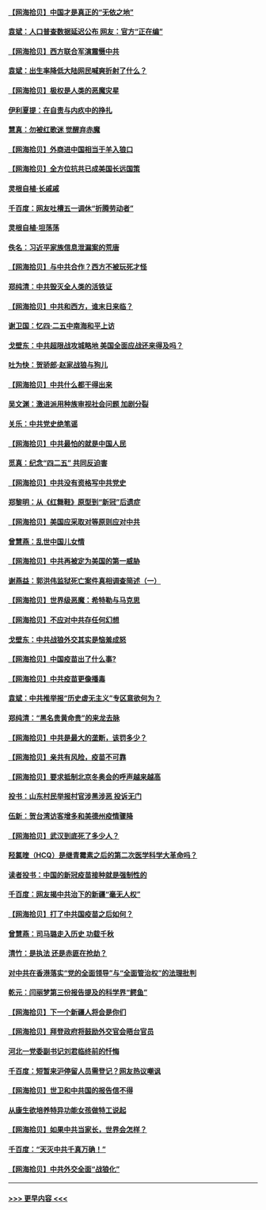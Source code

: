 #### [【网海拾贝】中国才是真正的“无依之地”](../pages/nsc993/n12915845.md?t=05011451) 
#### [袁斌：人口普查数据延迟公布 网友：官方“正在编”](../pages/nsc993/n12915748.md?t=05011451) 
#### [【网海拾贝】西方联合军演震慑中共](../pages/nsc993/n12913466.md?t=05011451) 
#### [袁斌：出生率降低大陆网民喊爽折射了什么？](../pages/nsc993/n12913365.md?t=05011451) 
#### [【网海拾贝】极权是人类的恶魔灾星](../pages/nsc993/n12910697.md?t=05011451) 
#### [伊利夏提：在自责与内疚中的挣扎](../pages/nsc993/n12910493.md?t=05011451) 
#### [慧真：勿被红歌迷 觉醒弃赤魔](../pages/nsc993/n12910485.md?t=05011451) 
#### [【网海拾贝】外商进中国相当于羊入狼口](../pages/nsc993/n12908274.md?t=05011451) 
#### [【网海拾贝】全方位抗共已成美国长远国策](../pages/nsc993/n12906878.md?t=05011451) 
#### [灵根自植‧长戚戚](../pages/nsc993/n12905585.md?t=05011451) 
#### [千百度：网友吐槽五一调休“折腾劳动者”](../pages/nsc993/n12905934.md?t=05011451) 
#### [灵根自植‧坦荡荡](../pages/nsc993/n12905562.md?t=05011451) 
#### [佚名：习近平家族信息泄漏案的荒唐](../pages/nsc993/n12904705.md?t=05011451) 
#### [【网海拾贝】与中共合作？西方不被玩死才怪](../pages/nsc993/n12903873.md?t=05011451) 
#### [郑纯清：中共毁灭全人类的活铁证](../pages/nsc993/n12903785.md?t=05011451) 
#### [【网海拾贝】中共和西方，谁末日来临？](../pages/nsc993/n12903482.md?t=05011451) 
#### [谢卫国：忆四‧二五中南海和平上访](../pages/nsc993/n12902192.md?t=05011451) 
#### [戈壁东：中共超限战攻城略地 美国全面应战还来得及吗？](../pages/nsc993/n12902297.md?t=05011451) 
#### [吐为快：贺骄郎‧赵家战狼与狗儿](../pages/nsc993/n12902280.md?t=05011451) 
#### [【网海拾贝】中共什么都干得出来](../pages/nsc993/n12897500.md?t=05011451) 
#### [吴文渊：激进派用种族审视社会问题 加剧分裂](../pages/nsc993/n12893881.md?t=05011451) 
#### [关乐：中共党史绝笔谣](../pages/nsc993/n12897270.md?t=05011451) 
#### [【网海拾贝】中共最怕的就是中国人民](../pages/nsc993/n12894705.md?t=05011451) 
#### [觅真：纪念“四二五” 共同反迫害](../pages/nsc993/n12894553.md?t=05011451) 
#### [【网海拾贝】中共没有资格写中共党史](../pages/nsc993/n12892231.md?t=05011451) 
#### [郑黎明：从《红舞鞋》原型到“新冠”后遗症](../pages/nsc993/n12890469.md?t=05011451) 
#### [【网海拾贝】美国应采取对等原则应对中共](../pages/nsc993/n12889176.md?t=05011451) 
#### [曾慧燕：乱世中国儿女情](../pages/nsc993/n12887931.md?t=05011451) 
#### [【网海拾贝】中共再被定为美国的第一威胁](../pages/nsc993/n12887580.md?t=05011451) 
#### [谢燕益：郭洪伟监狱死亡案件真相调查简述（一）](../pages/nsc993/n12885648.md?t=05011451) 
#### [【网海拾贝】世界级恶魔：希特勒与马克思](../pages/nsc993/n12884062.md?t=05011451) 
#### [【网海拾贝】不应对中共存任何幻想](../pages/nsc993/n12881460.md?t=05011451) 
#### [戈壁东：中共战狼外交其实是恼羞成怒](../pages/nsc993/n12880392.md?t=05011451) 
#### [【网海拾贝】中国疫苗出了什么事?](../pages/nsc993/n12879124.md?t=05011451) 
#### [【网海拾贝】中共疫苗更像播毒](../pages/nsc993/n12876631.md?t=05011451) 
#### [袁斌：中共推举报“历史虚无主义”专区意欲何为？](../pages/nsc993/n12876530.md?t=05011451) 
#### [郑纯清：“黑名贵黄命贵”的来龙去脉](../pages/nsc993/n12875589.md?t=05011451) 
#### [【网海拾贝】中共是最大的垄断，该罚多少？](../pages/nsc993/n12874006.md?t=05011451) 
#### [【网海拾贝】亲共有风险，疫苗不可靠](../pages/nsc993/n12872224.md?t=05011451) 
#### [【网海拾贝】要求抵制北京冬奥会的呼声越来越高](../pages/nsc993/n12868962.md?t=05011451) 
#### [投书：山东村民举报村官涉黑涉恶 投诉无门](../pages/nsc993/n12869726.md?t=05011451) 
#### [伍新：贺台湾访客增多和美德州疫情骤降](../pages/nsc993/n12865651.md?t=05011451) 
#### [【网海拾贝】武汉到底死了多少人？](../pages/nsc993/n12863707.md?t=05011451) 
#### [羟氯喹（HCQ）是继青霉素之后的第二次医学科学大革命吗？](../pages/nsc993/n12638564.md?t=05011451) 
#### [读者投书：中国的新冠疫苗接种就是强制性的](../pages/nsc993/n12859932.md?t=05011451) 
#### [千百度：网友揭中共治下的新疆“毫无人权”](../pages/nsc993/n12858385.md?t=05011451) 
#### [【网海拾贝】打了中共国疫苗之后如何？](../pages/nsc993/n12857866.md?t=05011451) 
#### [曾慧燕：司马璐走入历史 功载千秋](../pages/nsc993/n12856996.md?t=05011451) 
#### [清竹：是执法 还是赤匪在抢劫？](../pages/nsc993/n12856952.md?t=05011451) 
#### [对中共在香港落实“党的全面领导”与“全面管治权”的法理批判](../pages/nsc993/n12856929.md?t=05011451) 
#### [乾元：闫丽梦第三份报告提及的科学界“鳄鱼”](../pages/nsc993/n12855985.md?t=05011451) 
#### [【网海拾贝】下一个新疆人将会是你们](../pages/nsc993/n12855864.md?t=05011451) 
#### [【网海拾贝】拜登政府将鼓励外交官会晤台官员](../pages/nsc993/n12853615.md?t=05011451) 
#### [河北一党委副书记刘君临终前的忏悔](../pages/nsc993/n12849420.md?t=05011451) 
#### [千百度：短暂来沪停留人员需登记？网友热议嘲讽](../pages/nsc993/n12853497.md?t=05011451) 
#### [【网海拾贝】世卫和中共国的报告信不得](../pages/nsc993/n12850902.md?t=05011451) 
#### [从康生欲培养特异功能女孩做特工说起](../pages/nsc993/n12849289.md?t=05011451) 
#### [【网海拾贝】如果中共当家长，世界会怎样？](../pages/nsc993/n12848436.md?t=05011451) 
#### [千百度：“天灭中共千真万确！”](../pages/nsc993/n12845659.md?t=05011451) 
#### [【网海拾贝】中共外交全面“战狼化”](../pages/nsc993/n12845607.md?t=05011451) 

----
#### [ >>> 更早内容 <<< ](../indexes/nsc993-earlier.md)
